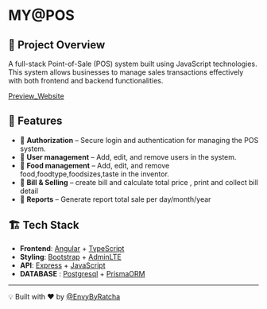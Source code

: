 # MY@POS

## 🚀 Project Overview
A full-stack Point-of-Sale (POS) system built using JavaScript technologies. This system allows businesses to manage sales transactions effectively with both frontend and backend functionalities.

[Preview_Website](https://ratchan.com/)

## 🎯 Features
- 📌 **Authorization** – Secure login and authentication for managing the POS system.
- 📌 **User management** – Add, edit, and remove users in the system.
- 📌 **Food management** – Add, edit, and remove food,foodtype,foodsizes,taste in the inventor.
- 📌 **Bill & Selling** – create bill and calculate total price , print and collect bill detail
- 📌 **Reports** – Generate report total sale per day/month/year

## 🏗️ Tech Stack
- **Frontend**: [Angular](https://angular.dev/) + [TypeScript](https://www.typescriptlang.org/)
- **Styling**: [Bootstrap](https://getbootstrap.com/) + [AdminLTE](https://adminlte.io/)
- **API**: [Express](https://expressjs.com/) + [JavaScript](https://developer.mozilla.org/en-US/docs/Web/JavaScript)
- **DATABASE** : [Postgresql](https://www.postgresql.org/) + [PrismaORM](https://www.prisma.io/)

---
💡 Built with ❤️ by [@EnvyByRatcha](https://github.com/EnvyByRatcha)
